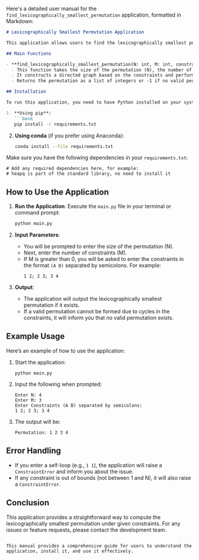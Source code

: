 Here's a detailed user manual for the `find_lexicographically_smallest_permutation` application, formatted in Markdown:

```markdown
# Lexicographically Smallest Permutation Application

This application allows users to find the lexicographically smallest permutation of integers from 1 to N, subject to a set of constraints. It utilizes a directed graph and topological sorting to determine valid orderings based on the provided constraints.

## Main Functions

- **find_lexicographically_smallest_permutation(N: int, M: int, constraints: List[Tuple[int, int]])**: 
  - This function takes the size of the permutation (N), the number of constraints (M), and a list of constraints as input.
  - It constructs a directed graph based on the constraints and performs a topological sort to find the smallest valid permutation.
  - Returns the permutation as a list of integers or -1 if no valid permutation exists due to cycles in the constraints.

## Installation

To run this application, you need to have Python installed on your system. You can install the required dependencies using the following methods:

1. **Using pip**:
   ```bash
   pip install -r requirements.txt
   ```

2. **Using conda** (if you prefer using Anaconda):
   ```bash
   conda install --file requirements.txt
   ```

Make sure you have the following dependencies in your `requirements.txt`:
```
# Add any required dependencies here, for example:
# heapq is part of the standard library, no need to install it
```

## How to Use the Application

1. **Run the Application**:
   Execute the `main.py` file in your terminal or command prompt:
   ```bash
   python main.py
   ```

2. **Input Parameters**:
   - You will be prompted to enter the size of the permutation (N).
   - Next, enter the number of constraints (M).
   - If M is greater than 0, you will be asked to enter the constraints in the format `(A B)` separated by semicolons. For example:
     ```
     1 2; 2 3; 3 4
     ```

3. **Output**:
   - The application will output the lexicographically smallest permutation if it exists.
   - If a valid permutation cannot be formed due to cycles in the constraints, it will inform you that no valid permutation exists.

## Example Usage

Here’s an example of how to use the application:

1. Start the application:
   ```
   python main.py
   ```

2. Input the following when prompted:
   ```
   Enter N: 4
   Enter M: 3
   Enter Constraints (A B) separated by semicolons:
   1 2; 2 3; 3 4
   ```

3. The output will be:
   ```
   Permutation: 1 2 3 4
   ```

## Error Handling

- If you enter a self-loop (e.g., `1 1`), the application will raise a `ConstraintError` and inform you about the issue.
- If any constraint is out of bounds (not between 1 and N), it will also raise a `ConstraintError`.

## Conclusion

This application provides a straightforward way to compute the lexicographically smallest permutation under given constraints. For any issues or feature requests, please contact the development team.
```

This manual provides a comprehensive guide for users to understand the application, install it, and use it effectively.